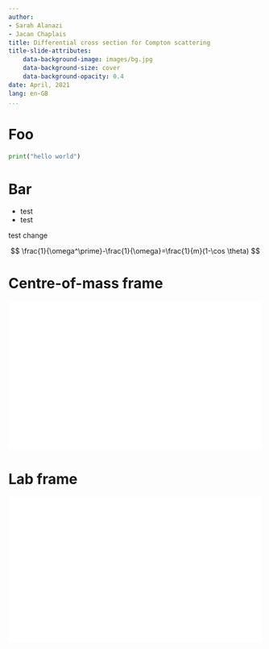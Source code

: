 ```yaml
---
author:
- Sarah Alanazi
- Jacan Chaplais
title: Differential cross section for Compton scattering
title-slide-attributes:
    data-background-image: images/bg.jpg
    data-background-size: cover
    data-background-opacity: 0.4
date: April, 2021
lang: en-GB
...
```

# Foo
```python
print("hello world")
```
# Bar
* test
* test

test change

$$
\frac{1}{\omega^\prime}-\frac{1}{\omega}=\frac{1}{m}(1-\cos \theta)
$$


# Centre-of-mass frame

![Centre of mass frame diagram](images/com-frame.svg)

# Lab frame

![Lab mass frame diagram](images/lab-frame.svg)

<style>
.reveal {
    font-size: 25px;
}
.reveal h1.title {
    font-size: 2em;
}

.reveal h1 {
    font-size: 1.75em;
}

p.author {
    display: inline-block;
    margin: 0 0.75em;
}

.reveal section img {
    border: none;
    background: none !important;
    box-shadow: none;
}
</style>
